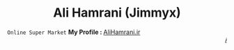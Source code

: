 <h1 align="center">Ali Hamrani (Jimmyx)</h1>
<code>Online Super Market</code>
<b>My Profile : </b> <a href="https://AliHamrani.ir">AliHamrani.ir</a>
<marquee><a href="https://AliHamrani.ir">AliHamrani.ir</a></marquee>
